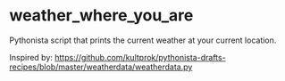 weather_where_you_are
=====================

Pythonista script that prints the current weather at your current location.

Inspired by: https://github.com/kultprok/pythonista-drafts-recipes/blob/master/weatherdata/weatherdata.py
